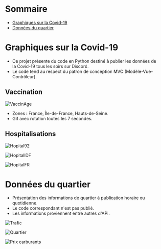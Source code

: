 # Sommaire
* [Graphiques sur la Covid-19](#graphiques-sur-la-covid-19)
* [Données du quartier](#données-du-quartier)

# Graphiques sur la Covid-19

* Ce projet présente du code en Python destiné à publier les données de la Covid-19 tous les soirs sur Discord.
* Le code tend au respect du patron de conception MVC (Modèle-Vue-Contrôleur).

## Vaccination
![VaccinAge](https://i.imgur.com/0ZTKtsE.gif)
* Zones : France, Île-de-France, Hauts-de-Seine.
* Gif avec rotation toutes les 7 secondes.

## Hospitalisations
![Hopital92](https://i.imgur.com/daaFDwX.png)

![HopitalIDF](https://i.imgur.com/rwuHma8.png)

![HopitalFR](https://i.imgur.com/yMqdxlA.png)


# Données du quartier

* Présentation des informations de quartier à publication horaire ou quotidienne.
* Le code correspondant n'est pas publié.
* Les informations proviennent entre autres d'API.

![Trafic](https://user-images.githubusercontent.com/76781017/137624420-30508cc4-6eac-4600-af93-0f0f2b3ae8cd.png)

![Quartier](https://user-images.githubusercontent.com/76781017/137624338-3f09835f-0830-4064-a9d9-808688a7cc61.png)

![Prix carburants](https://user-images.githubusercontent.com/76781017/147814965-ab6db8e8-4628-4786-bb71-9f91091d08f8.png)

